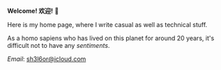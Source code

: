 **Welcome! 欢迎!** 🥳

Here is my home page, where I write casual as well as technical stuff. 

As a homo sapiens who has lived on this planet for around 20 years, it's difficult not to have any *sentiments*.

*Email*: sh3l6or@icloud.com